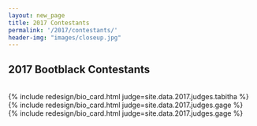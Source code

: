```yaml
---
layout: new_page
title: 2017 Contestants
permalink: '/2017/contestants/'
header-img: "images/closeup.jpg"
---
```


## 2017 Bootblack Contestants

<br/>

<div class="row">

<div class="col-sm-6 col-md-4">
  {% include redesign/bio_card.html judge=site.data.2017.judges.tabitha %}
</div>

<div class="col-sm-6 col-md-4">
  {% include redesign/bio_card.html judge=site.data.2017.judges.gage %}
</div>

<div class="col-sm-6 col-md-4">
  {% include redesign/bio_card.html judge=site.data.2017.judges.gage %}
</div>

</div>
